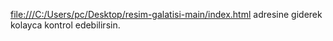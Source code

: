 [file:///C:/Users/pc/Desktop/resim-galatisi-main/index.html](https://github.com/shadarw/resim-galatisi.git) adresine giderek kolayca kontrol edebilirsin.
